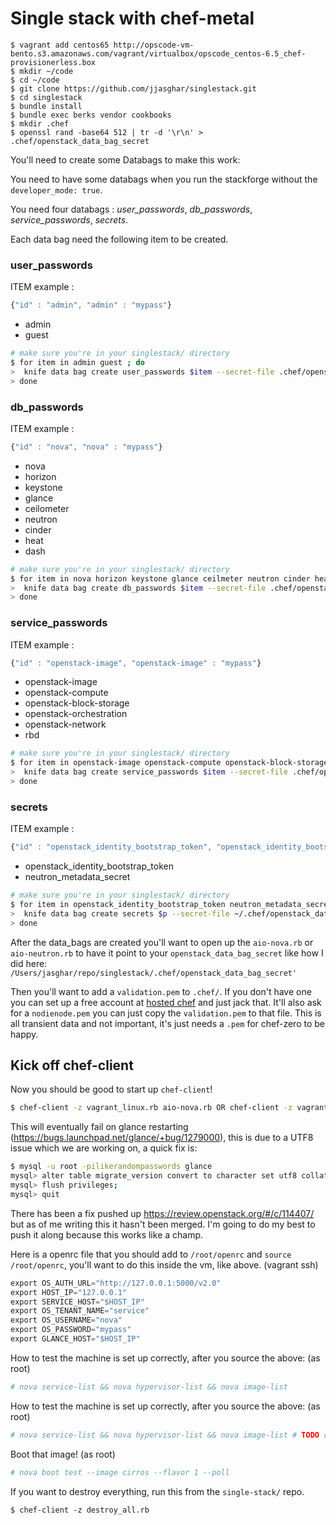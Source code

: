 # Single stack with chef-metal

```shell
$ vagrant add centos65 http://opscode-vm-bento.s3.amazonaws.com/vagrant/virtualbox/opscode_centos-6.5_chef-provisionerless.box
$ mkdir ~/code
$ cd ~/code
$ git clone https://github.com/jjasghar/singlestack.git
$ cd singlestack
$ bundle install
$ bundle exec berks vendor cookbooks
$ mkdir .chef
$ openssl rand -base64 512 | tr -d '\r\n' > .chef/openstack_data_bag_secret
```

You'll need to create some Databags to make this work:

You need to have some databags when you run the stackforge without the `developer_mode: true`.

You need four databags : *user_passwords*, *db_passwords*, *service_passwords*, *secrets*.

Each data bag need the following item to be created.

### user_passwords 
ITEM example :
```js
{"id" : "admin", "admin" : "mypass"}
```

 - admin
 - guest

```bash
# make sure you're in your singlestack/ directory
$ for item in admin guest ; do
>  knife data bag create user_passwords $item --secret-file .chef/openstack_data_bag_secret;
> done
```

### db_passwords
ITEM example :
```js
{"id" : "nova", "nova" : "mypass"}
```

 - nova
 - horizon
 - keystone
 - glance
 - ceilometer
 - neutron
 - cinder
 - heat
 - dash

```bash
# make sure you're in your singlestack/ directory
$ for item in nova horizon keystone glance ceilmeter neutron cinder heat dash ; do
>  knife data bag create db_passwords $item --secret-file .chef/openstack_data_bag_secret;
> done
```

### service_passwords
ITEM example :
```js
{"id" : "openstack-image", "openstack-image" : "mypass"}
```

 - openstack-image
 - openstack-compute
 - openstack-block-storage
 - openstack-orchestration
 - openstack-network
 - rbd

```bash
# make sure you're in your singlestack/ directory
$ for item in openstack-image openstack-compute openstack-block-storage openstack-orchestration openstack-network rbd ; do
>  knife data bag create service_passwords $item --secret-file .chef/openstack_data_bag_secret;
> done
```

### secrets
ITEM example :
```js
{"id" : "openstack_identity_bootstrap_token", "openstack_identity_bootstrap_token" : "mytoken"}
```

 - openstack_identity_bootstrap_token
 - neutron_metadata_secret

```bash
# make sure you're in your singlestack/ directory
$ for item in openstack_identity_bootstrap_token neutron_metadata_secret ; do
>  knife data bag create secrets $p --secret-file ~/.chef/openstack_data_bag_secret;
> done
```

After the data_bags are created you'll want to open up the `aio-nova.rb` or `aio-neutron.rb` to have it point to your
 `openstack_data_bag_secret` like how I did here: `/Users/jasghar/repo/singlestack/.chef/openstack_data_bag_secret'`

Then you'll want to add a `validation.pem` to `.chef/`. If you don't have one you can set up a free account at [hosted chef](https://manage.opscode.com/signup) and just jack that. It'll also ask for a `nodienode.pem` you can just copy the `validation.pem` to that file.
This is all transient data and not important, it's just needs a `.pem` for chef-zero to be happy.

## Kick off chef-client

Now you should be good to start up `chef-client`!

```bash
$ chef-client -z vagrant_linux.rb aio-nova.rb OR chef-client -z vagrant_linux aio-neutron.rb
```

This will eventually fail on glance restarting (https://bugs.launchpad.net/glance/+bug/1279000), this is due to a UTF8
issue which we are working on, a quick fix is:

```bash
$ mysql -u root -pilikerandompasswords glance
mysql> alter table migrate_version convert to character set utf8 collate utf8_unicode_ci;
mysql> flush privileges;
mysql> quit
```

There has been a fix pushed up https://review.openstack.org/#/c/114407/ but as of me writing this it hasn't been merged.
I'm going to do my best to push it along because this works like a champ.

Here is a openrc file that you should add to `/root/openrc` and `source /root/openrc`, you'll want to do this inside the vm, like above.
(vagrant ssh)

```python
export OS_AUTH_URL="http://127.0.0.1:5000/v2.0"
export HOST_IP="127.0.0.1"
export SERVICE_HOST="$HOST_IP"
export OS_TENANT_NAME="service"
export OS_USERNAME="nova"
export OS_PASSWORD="mypass"
export GLANCE_HOST="$HOST_IP"
```

How to test the machine is set up correctly, after you source the above: (as root)
```bash
# nova service-list && nova hypervisor-list && nova image-list
```

How to test the machine is set up correctly, after you source the above: (as root)

```bash
# nova service-list && nova hypervisor-list && nova image-list # TODO create automated serverspec or something around this
```

Boot that image! (as root)

```bash
# nova boot test --image cirros --flavor 1 --poll
```

If you want to destroy everything, run this from the `single-stack/` repo.

```shell
$ chef-client -z destroy_all.rb
```
